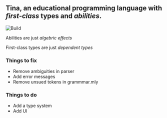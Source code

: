 
## Tina, an educational programming language with *first-class* types and *abilities*.

![Build](https://github.com/ebresafegaga/tina/actions/workflows/test.yml/badge.svg)

Abilities are just *algebric effects*

First-class types are just *dependent types*

### Things to fix

- Remove ambiguities in parser 
- Add error messages 
- Remove unsued tokens in grammmar.mly 

### Things to do 
- Add a type system 
- Add UI

